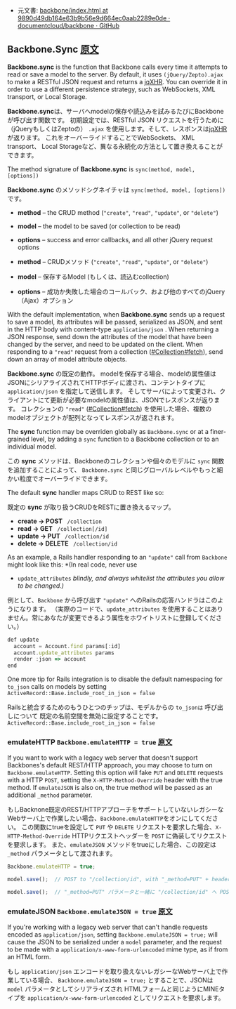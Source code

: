 +  元文書: [backbone/index.html at 9890d49db164e63b9b56e9d664ec0aab2289e0de · documentcloud/backbone · GitHub](https://github.com/documentcloud/backbone/blob/9890d49db164e63b9b56e9d664ec0aab2289e0de/index.html "backbone/index.html at 9890d49db164e63b9b56e9d664ec0aab2289e0de · documentcloud/backbone · GitHub")

## Backbone.Sync [原文](http://backbonejs.org/#Sync)

**Backbone.sync** is the function that Backbone calls every time it attempts to read or save a model to the server. 
By default, it uses `(jQuery/Zepto).ajax` to make a RESTful JSON request and returns a [jqXHR](http://api.jquery.com/jQuery.ajax/#jqXHR).
You can override it in order to use a different persistence strategy, such as WebSockets, XML transport, or Local Storage.

**Backbone.sync**は、サーバへmodelの保存や読込みを試みるたびにBackboneが呼び出す関数です。
初期設定では、RESTful JSON リクエストを行うために（jQueryもしくはZeptoの） `.ajax` を使用します。そして、レスポンスは[jqXHR](http://api.jquery.com/jQuery.ajax/#jqXHR)が返ります。
これをオーバーライドすることでWebSockets、 XML transport、 Local Storageなど、異なる永続化の方法として置き換えることができます。


The method signature of **Backbone.sync**  is `sync(method, model, [options])`

**Backbone.sync** のメソッドシグネイチャは `sync(method, model, [options])` です。

- **method**  – the CRUD method (`"create"`, `"read"`, `"update"`, or `"delete"`)
- **model**  – the model to be saved (or collection to be read)
- **options**  – success and error callbacks, and all other jQuery request options

- **method**  – CRUDメソッド (`"create"`, `"read"`, `"update"`, or `"delete"`)
- **model**  – 保存するModel (もしくは、読込むcollection)
- **options**  – 成功か失敗した場合のコールバック、および他のすべてのjQuery（Ajax）オプション

With the default implementation, when **Backbone.sync** sends up a request to save a model, 
its attributes will be passed, serialized as JSON, and sent in the HTTP body with content-type `application/json` .
When returning a JSON response, send down the attributes of the model that have been changed by the server, 
and need to be updated on the client. 
When responding to a `"read"` request from a collection ([#Collection#fetch](#Collection#fetch)), 
send down an array of model attribute objects.

**Backbone.sync** の既定の動作。
modelを保存する場合、modelの属性値はJSONにシリアライズされてHTTPボディに渡され、コンテントタイプに `application/json` を指定して送信します。
そしてサーバによって変更され、クライアントにて更新が必要なmodelの属性値は、JSONでレスポンスが返ります。
コレクションの `"read"` ([#Collection#fetch](#Collection#fetch)) を使用した場合、複数のmodelオブジェクトが配列となってレスポンスが返されます。


The **sync**  function may be overriden globally as `Backbone.sync`
or at a finer-grained level, by adding a `sync` function to a Backbone
collection or to an individual model.

この **sync** メソッドは、Backboneのコレクションや個々のモデルに `sync` 関数を追加することによって、
`Backbone.sync` と同じグローバルレベルやもっと細かい粒度でオーバーライドできます。


The default **sync**  handler maps CRUD to REST like so:

既定の **sync** が取り扱うCRUDをRESTに置き換えるマップ。

- **create &rarr; POST &nbsp;** `/collection`
- **read &rarr; GET &nbsp;** `/collection[/id]`
- **update &rarr; PUT &nbsp;** `/collection/id`
- **delete &rarr; DELETE &nbsp;** `/collection/id`

As an example, a Rails handler responding to an `"update"` call from
`Backbone` might look like this: *(In real code, never use
* `update_attributes` *blindly, and always whitelist the attributes
you allow to be changed.)*

例として、`Backbone` から呼び出す `"update"` へのRailsの応答ハンドラはこのようになります。
（実際のコードで、`update_attributes` を使用することはありません。常にあなたが変更できるよう属性をホワイトリストに登録してください。）


```javascript
def update
  account = Account.find params[:id]
  account.update_attributes params
  render :json => account
end
```

One more tip for Rails integration is to disable the default namespacing for
`to_json` calls on models by setting `ActiveRecord::Base.include_root_in_json = false`

Railsと統合するためのもうひとつのチップは、モデルからの `to_jsonは` 呼び出しについて
既定の名前空間を無効に設定することです。 `ActiveRecord::Base.include_root_in_json = false`

### emulateHTTP `Backbone.emulateHTTP = true` [原文](http://backbonejs.org/#Sync-emulateHTTP)

If you want to work with a legacy web server that doesn't support Backbones's
default REST/HTTP approach, you may choose to turn on `Backbone.emulateHTTP`.
Setting this option will fake `PUT` and `DELETE` requests with
a HTTP `POST`, setting the `X-HTTP-Method-Override` header
with the true method. If `emulateJSON` is also on, the true method
will be passed as an additional `_method` parameter.

もしBacknone既定のREST/HTTPアプローチをサポートしていないレガシーなWebサーバ上で作業したい場合、`Backbone.emulateHTTP`をオンにしてください。
この関数にtrueを設定して `PUT` や `DELETE` リクエストを要求した場合、`X-HTTP-Method-Override` HTTPリクエストヘッダーを `POST` に偽装してリクエストを要求します。
また、`emulateJSON` メソッドをtrueにした場合、この設定は `_method` パラメータとして渡されます。

```javascript
Backbone.emulateHTTP = true;

model.save();  // POST to "/collection/id", with "_method=PUT" + header.

model.save();  // "_method=PUT" パラメータと一緒に "/collection/id" へ POSTする。

```

### emulateJSON `Backbone.emulateJSON = true` [原文](http://backbonejs.org/#Sync-emulateJSON)

If you're working with a legacy web server that can't handle requests
encoded as `application/json`, setting `Backbone.emulateJSON = true;`
will cause the JSON to be serialized under a `model` parameter, and
the request to be made with a `application/x-www-form-urlencoded`
mime type, as if from an HTML form.

もし `application/json` エンコードを取り扱えないレガシーなWebサーバ上で作業している場合、
`Backbone.emulateJSON = true;` とすることで、JSONは `model` パラメータとしてシリアライズされ
HTMLフォームと同じようにMINEタイプを `application/x-www-form-urlencoded` としてリクエストを要求します。